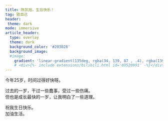 ```yaml
---
title: 陈凯旭，生日快乐！
tag: 致自己
header:
 theme: dark
mode: immersive
article_header:
  type: overlay
  theme: dark
  background_color: '#203028'
  background_image:
  #image:
    gradient: 'linear-gradient(135deg, rgba(34, 139, 87 , .4), rgba(139, 34, 139, .4))'
    # <div>{%- include extensions/bilibili.html id='89520991' -%}</div>
---
```

今年25岁，时间过得好快呀。  

过去的一岁，干过一些蠢事，受过一些伤痛。  
但也是成长最快的一岁，让我明白了一些道理。  

祝我生日快乐。  
加油生活。

